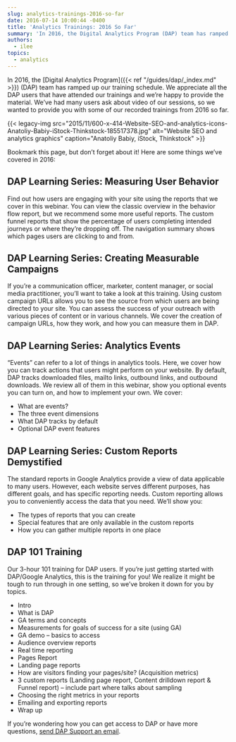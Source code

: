 ```yaml
---
slug: analytics-trainings-2016-so-far
date: 2016-07-14 10:00:44 -0400
title: 'Analytics Trainings: 2016 So Far'
summary: 'In 2016, the Digital Analytics Program (DAP) team has ramped up our training schedule. We appreciate all the DAP users that have attended our trainings and we’re happy to provide the material. We’ve had many users ask about video of our sessions, so we wanted to provide you with some of our recorded trainings from'
authors:
  - ilee
topics:
  - analytics
---
```


In 2016, the [Digital Analytics Program]({{< ref "/guides/dap/_index.md" >}}) (DAP) team has ramped up our training schedule. We appreciate all the DAP users that have attended our trainings and we’re happy to provide the material. We’ve had many users ask about video of our sessions, so we wanted to provide you with some of our recorded trainings from 2016 so far.

{{< legacy-img src="2015/11/600-x-414-Website-SEO-and-analytics-icons-Anatoliy-Babiy-iStock-Thinkstock-185517378.jpg" alt="Website SEO and analytics graphics" caption="Anatoliy Babiy, iStock, Thinkstock" >}}

Bookmark this page, but don’t forget about it! Here are some things we’ve covered in 2016:

## DAP Learning Series: Measuring User Behavior 

Find out how users are engaging with your site using the reports that we cover in this webinar. You can view the classic overview in the behavior flow report, but we recommend some more useful reports. The custom funnel reports that show the percentage of users completing intended journeys or where they’re dropping off. The navigation summary shows which pages users are clicking to and from.

## DAP Learning Series: Creating Measurable Campaigns

If you’re a communication officer, marketer, content manager, or social media practitioner, you’ll want to take a look at this training. Using custom campaign URLs allows you to see the source from which users are being directed to your site. You can assess the success of your outreach with various pieces of content or in various channels. We cover the creation of campaign URLs, how they work, and how you can measure them in DAP.

## DAP Learning Series: Analytics Events

“Events” can refer to a lot of things in analytics tools. Here, we cover how you can track actions that users might perform on your website. By default, DAP tracks downloaded files, mailto links, outbound links, and outbound downloads. We review all of them in this webinar, show you optional events you can turn on, and how to implement your own. We cover:

  * What are events?
  * The three event dimensions
  * What DAP tracks by default
  * Optional DAP event features

## DAP Learning Series: Custom Reports Demystified

The standard reports in Google Analytics provide a view of data applicable to many users. However, each website serves different purposes, has different goals, and has specific reporting needs. Custom reporting allows you to conveniently access the data that you need. We’ll show you:

  * The types of reports that you can create
  * Special features that are only available in the custom reports
  * How you can gather multiple reports in one place

## DAP 101 Training

Our 3-hour 101 training for DAP users. If you’re just getting started with DAP/Google Analytics, this is the training for you! We realize it might be tough to run through in one setting, so we’ve broken it down for you by topics.

  * Intro
  * What is DAP
  * GA terms and concepts
  * Measurements for goals of success for a site (using GA)
  * GA demo &#8211; basics to access
  * Audience overview reports
  * Real time reporting
  * Pages Report
  * Landing page reports
  * How are visitors finding your pages/site? (Acquisition metrics)
  * 3 custom reports (Landing page report, Content drilldown report & Funnel report) &#8211; include part where talks about sampling
  * Choosing the right metrics in your reports
  * Emailing and exporting reports
  * Wrap up

If you’re wondering how you can get access to DAP or have more questions, [send DAP Support an email](mailto:dap@gsa.gov).
